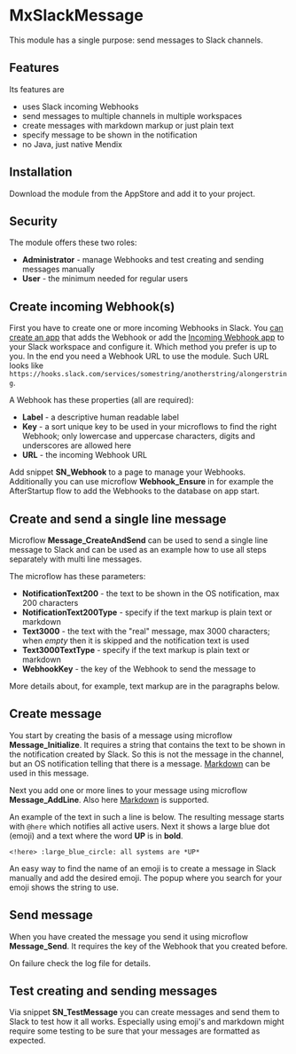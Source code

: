 # MxSlackMessage

This module has a single purpose: send messages to Slack channels.

## Features

Its features are

* uses Slack incoming Webhooks
* send messages to multiple channels in multiple workspaces
* create messages with markdown markup or just plain text
* specify message to be shown in the notification
* no Java, just native Mendix

## Installation

Download the module from the AppStore and add it to your project.

## Security

The module offers these two roles:

* **Administrator** - manage Webhooks and test creating and sending messages manually
* **User** - the minimum needed for regular users

## Create incoming Webhook(s)

First you have to create one or more incoming Webhooks in Slack. You [can create an app](https://api.slack.com/messaging/webhooks) that adds the Webhook or add the [Incoming Webhook app](https://slack.com/apps/A0F7XDUAZ-incoming-webhooks) to your Slack workspace and configure it. Which method you prefer is up to you. In the end you need a Webhook URL to use the module. Such URL looks like `https://hooks.slack.com/services/somestring/anotherstring/alongerstring`.

A Webhook has these properties (all are required):

* **Label** - a descriptive human readable label
* **Key** - a sort unique key to be used in your microflows to find the right Webhook; only lowercase and uppercase characters, digits and underscores are allowed here
* **URL** - the incoming Webhook URL

Add snippet **SN_Webhook** to a page to manage your Webhooks. Additionally you can use microflow **Webhook_Ensure** in for example the AfterStartup flow to add the Webhooks to the database on app start.

## Create and send a single line message

Microflow **Message_CreateAndSend** can be used to send a single line message to Slack and can be used as an example how to use all steps separately with multi line messages.

The microflow has these parameters:

* **NotificationText200** - the text to be shown in the OS notification, max 200 characters
* **NotificationText200Type** - specify if the text markup is plain text or markdown
* **Text3000** - the text with the "real" message, max 3000 characters; when *empty* then it is skipped and the notification text is used
* **Text3000TextType** - specify if the text markup is plain text or markdown
* **WebhookKey** - the key of the Webhook to send the message to

More details about, for example, text markup are in the paragraphs below.

## Create message

You start by creating the basis of a message using microflow **Message_Initialize**. It requires a string that contains the text to be shown in the notification created by Slack. So this is not the message in the channel, but an OS notification telling that there is a message. [Markdown](https://api.slack.com/reference/surfaces/formatting) can be used in this message.

Next you add one or more lines to your message using microflow **Message_AddLine**. Also here [Markdown](https://api.slack.com/reference/surfaces/formatting) is supported.

An example of the text in such a line is below. The resulting message starts with `@here` which notifies all active users. Next it shows a large blue dot (emoji) and a text where the word **UP** is in **bold**.

```auto
<!here> :large_blue_circle: all systems are *UP*
```

An easy way to find the name of an emoji is to create a message in Slack manually and add the desired emoji. The popup where you search for your emoji shows the string to use.

## Send message

When you have created the message you send it using microflow **Message_Send**. It requires the key of the Webhook that you created before.

On failure check the log file for details.

## Test creating and sending messages

Via snippet **SN_TestMessage** you can create messages and send them to Slack to test how it all works. Especially using emoji's and markdown might require some testing to be sure that your messages are formatted as expected.
